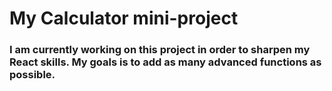 # My Calculator mini-project
### I am currently working on this project in order to sharpen my React skills. My goals is to add as many advanced functions as possible.
